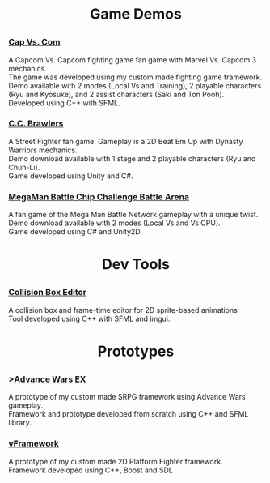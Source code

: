 <h1><p align="center">Game Demos</p></h1>

<h3><a href="https://mvpet.github.io/Project-V/">Cap Vs. Com</a></h3>
<p>A Capcom Vs. Capcom fighting game fan game with Marvel Vs. Capcom 3 mechanics.<br>
The game was developed using my custom made fighting game framework.<br>
Demo available with 2 modes (Local Vs and Training), 2 playable characters (Ryu and Kyosuke), and 2 assist characters (Saki and Ton Pooh).<br>
Developed using C++ with SFML.</p>
      
<h3><a href="http://mvpet.github.io/ProjectWW/">C.C. Brawlers</a></h3>
<p>A Street Fighter fan game. Gameplay is a 2D Beat Em Up with Dynasty Warriors mechanics.<br>
Demo download available with 1 stage and 2 playable characters (Ryu and Chun-Li).<br>
Game developed using Unity and C#.</p>

<h3><a href="http://mvpet.github.io/MMBNNE/">MegaMan Battle Chip Challenge Battle Arena</a></h3>
<p>A fan game of the Mega Man Battle Network gameplay with a unique twist.<br>
Demo download available with 2 modes (Local Vs and Vs CPU).<br>
Game developed using C# and Unity2D.</p>
      
<h1><p align="center">Dev Tools</p></h1>
        
<h3><a href="https://mvpet.github.io/Collision-Box-Editor/">Collision Box Editor</a></h3>
<p>A collision box and frame-time editor for 2D sprite-based animations<br>
Tool developed using C++ with SFML and imgui.</p>
        
<h1><p align="center">Prototypes</p></h1>
        
<h3><a href="http://mvpet.github.io/FEXAW">>Advance Wars EX</a></h3>
<p>A prototype of my custom made SRPG framework using Advance Wars gameplay.<br>
Framework and prototype developed from scratch using C++ and SFML library.</p>
        
<h3><a href="http://mvpet.github.io/Project-G.F.T/">vFramework</a></h3>
<p>A prototype of my custom made 2D Platform Fighter framework.<br>
Framework developed using C++, Boost and SDL</p>
      
      
